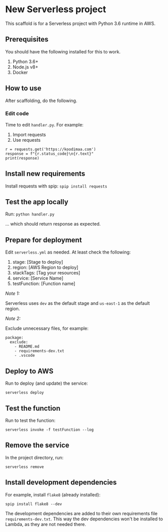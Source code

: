 # New Serverless project

This scaffold is for a Serverless project with Python 3.6 runtime in AWS.

## Prerequisites

You should have the following installed for this to work.

1. Python 3.6+
2. Node.js v8+
3. Docker

## How to use

After scaffolding, do the following.

### Edit code

Time to edit `handler.py`. For example:

1. Import requests
2. Use requests

```
r = requests.get('https://koodimaa.com')
response = f"{r.status_code}\n{r.text}"
print(response)
```

## Install new requirements

Install requests with spip:
`spip install requests`

## Test the app locally

Run:
`python handler.py`

... which should return response as expected.

## Prepare for deployment

Edit `serverless.yml` as needed. At least check the following:

1. stage: [Stage to deploy]
2. region: [AWS Region to deploy]
3. stackTags: [Tag your resources]
4. service: [Service Name]
5. testFunction: [Function name]

*Note 1:*

Serverless uses `dev` as the default stage and `us-east-1` as the default region.

*Note 2:*

Exclude unnecessary files, for example:

```
package:
  exclude:
    - README.md
    - requirements-dev.txt
    - .vscode
```
## Deploy to AWS

Run to deploy (and update) the service:

`serverless deploy`

## Test the function

Run to test the function:

`serverless invoke -f testFunction --log`


## Remove the service

In the project directory, run:

`serverless remove`


## Install development dependencies

For example, install `flake8` (already installed):

`spip install flake8 --dev`

The development dependencies are added to their own requirements file `requirements-dev.txt`. This way the dev dependencies won't be installed to Lambda, as they are not needed there.
